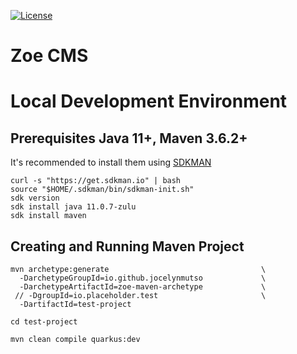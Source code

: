 [![License](https://img.shields.io/badge/License-Apache%202.0-green.svg)](https://opensource.org/licenses/Apache-2.0)

# Zoe CMS


# Local Development Environment

## Prerequisites Java 11+, Maven 3.6.2+
It's recommended to install them using [SDKMAN](https://sdkman.io/install)
```
curl -s "https://get.sdkman.io" | bash
source "$HOME/.sdkman/bin/sdkman-init.sh"
sdk version
sdk install java 11.0.7-zulu
sdk install maven
```

## Creating and Running Maven Project
```
mvn archetype:generate                                  \
  -DarchetypeGroupId=io.github.jocelynmutso             \
  -DarchetypeArtifactId=zoe-maven-archetype             \
 // -DgroupId=io.placeholder.test                       \
  -DartifactId=test-project

cd test-project

mvn clean compile quarkus:dev

```

